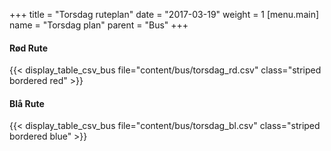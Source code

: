 +++
title = "Torsdag ruteplan"
date = "2017-03-19"
weight = 1
[menu.main]
name = "Torsdag plan"
parent = "Bus"
+++

#### Rød Rute

{{< display_table_csv_bus file="content/bus/torsdag_rd.csv" class="striped bordered red" >}}

#### Blå Rute

{{< display_table_csv_bus file="content/bus/torsdag_bl.csv" class="striped bordered blue" >}}